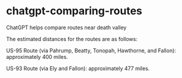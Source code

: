 # chatgpt-comparing-routes
ChatGPT helps compare routes near death valley

The estimated distances for the routes are as follows:

US-95 Route (via Pahrump, Beatty, Tonopah, Hawthorne, and Fallon): approximately 400 miles.

US-93 Route (via Ely and Fallon): approximately 477 miles.
